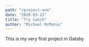 ```yaml
---
path: "/project-one"
date: "2020-03-13"
title: "Try Catch"
author: "Michael McManus"
---
```


This is my very first project in Gatsby
